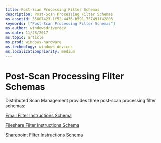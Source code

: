 ```yaml
---
title: Post-Scan Processing Filter Schemas
description: Post-Scan Processing Filter Schemas
ms.assetid: 35007423-1f52-4436-b591-757491f42805
keywords: ["Post-Scan Processing Filter Schemas"]
ms.author: windowsdriverdev
ms.date: 11/28/2017
ms.topic: article
ms.prod: windows-hardware
ms.technology: windows-devices
ms.localizationpriority: medium
---
```


# Post-Scan Processing Filter Schemas


Distributed Scan Management provides three post-scan processing filter schemas:

[Email Filter Instructions Schema](email-filter-instructions-schema.md)

[Fileshare Filter Instructions Schema](fileshare-filter-instructions-schema.md)

[Sharepoint Filter Instructions Schema](sharepoint-filter-instructions-schema.md)

 

 





